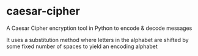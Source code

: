 # caesar-cipher
A Caesar Cipher encryption tool in Python to encode &amp; decode messages

It uses a substitution method where letters in the alphabet are shifted by some fixed number of spaces to yield an encoding alphabet
